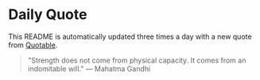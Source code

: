 # Daily Quote


This README is automatically updated three times a day with a new quote from [Quotable](https://github.com/lukePeavey/quotable).
















































> "Strength does not come from physical capacity. It comes from an indomitable will."
> — Mahatma Gandhi
